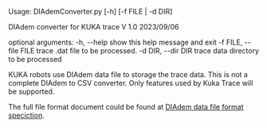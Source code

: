 
Usage: DIAdemConverter.py [-h] [-f FILE | -d DIR]

DIAdem converter for KUKA trace 
V 1.0 2023/09/06

optional arguments:
  -h, --help            show this help message and exit
  -f FILE, --file FILE  trace .dat file to be processed.
  -d DIR, --dir DIR     trace data directory to be processed


KUKA robots use DIAdem data file to storage the trace data.
This is not a complete DIAdem to CSV converter. Only features used by Kuka Trace will be supported.

The full file format document could be found at [DIAdem data file format speciction](https://www.ni.com/docs/zh-CN/bundle/diadem/page/header/header/header_overview.htm).